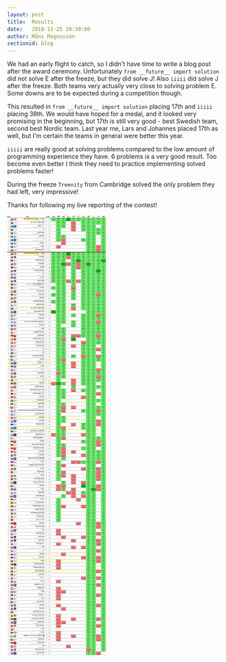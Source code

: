 ```yaml
---
layout: post
title:  Results
date:   2018-11-25 20:30:00
author: Måns Magnusson
sectionid: blog
---
```


We had an early flight to catch, so I didn't have time to write a blog post after the award ceremony. Unfortunately `from __future__ import solution` did not solve E after the freeze, but they did solve J! Also `iiiii` did solve J after the freeze. Both teams very actually very close to solving problem E. Some downs are to be expected during a competition though.

This resulted in `from __future__ import solution` placing 17th and `iiiii` placing 38th. We would have hoped for a medal, and it looked very promising in the beginning, but 17th is still very good - best Swedish team, second best Nordic team. Last year me, Lars and Johannes placed 17th as well, but I'm certain the teams in general were better this year.

`iiiii` are really good at solving problems compared to the low amount of programming experience they have. 6 problems is a very good result. Too become even better I think they need to practice implementing solved problems faster!

During the freeze `Treenity` from Cambridge solved the only problem they had left, very impressive!

Thanks for following my live reporting of the contest!

![scoreboard](/assets/imgs/181125/full-scoreboard.png)
